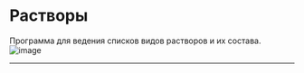 # Растворы
Программа для ведения списков видов растворов и их состава.
![image](https://github.com/Nezox56/Grout/assets/36198892/bff938a1-7151-488b-8295-d42e38302872)
- - -

